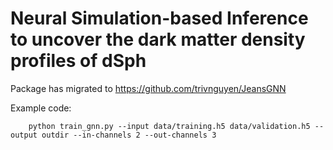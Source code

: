 # Neural Simulation-based Inference to uncover the dark matter density profiles of dSph

Package has migrated to https://github.com/trivnguyen/JeansGNN

Example code:
```
    python train_gnn.py --input data/training.h5 data/validation.h5 --output outdir --in-channels 2 --out-channels 3
```
